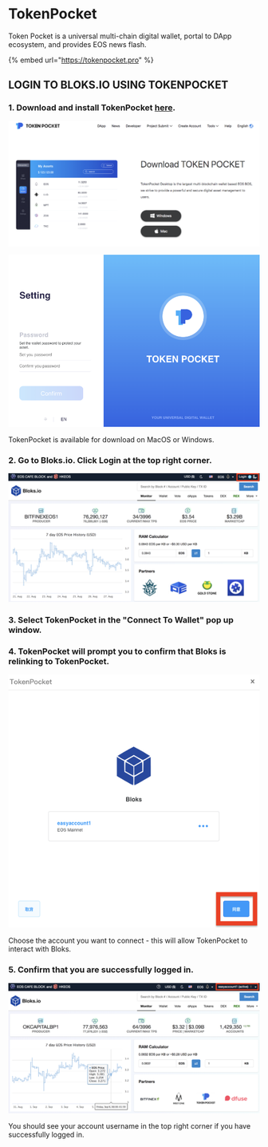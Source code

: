 # TokenPocket

Token Pocket is a universal multi-chain digital wallet, portal to DApp ecosystem, and provides EOS news flash.

{% embed url="https://tokenpocket.pro" %}

## LOGIN TO BLOKS.IO USING TOKENPOCKET

### 1. Download and install TokenPocket [here](https://tokenpocket.pro/en/download/pc).

![](<../../.gitbook/assets/image (32).png>)

![](<../../.gitbook/assets/image (78).png>)

TokenPocket is available for download on MacOS or Windows.

### 2. Go to Bloks.io. Click Login at the top right corner.

![](<../../.gitbook/assets/image (57).png>)

### 3. Select TokenPocket in the "Connect To Wallet" pop up window.&#x20;





### 4. TokenPocket will prompt you to confirm that Bloks is relinking to TokenPocket.

![](<../../.gitbook/assets/image (219).png>)

Choose the account you want to connect - this will allow TokenPocket to interact with Bloks.

### 5. Confirm that you are successfully logged in.

![](<../../.gitbook/assets/image (47).png>)

You should see your account username in the top right corner if you have successfully logged in.
